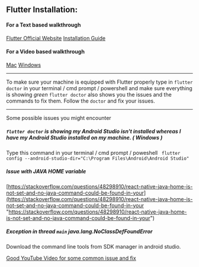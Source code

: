 ## Flutter Installation:

#### For a Text based walkthrough

[Flutter Official Website](https://flutter.dev/) 
[Installation Guide](https://flutter.dev/docs/get-started/install)
<br>

#### For a Video based walkthrough

[Mac]( https://www.youtube.com/playlist?list=PLllMk83DJtffDHfSqGehI38YmF0Ez4rKW)
[Windows](https://www.youtube.com/playlist?list=PLllMk83DJtfdB93ZATg9j5jK9WTgG45Gw)

____

To make sure your machine is equipped with Flutter properly type in `flutter doctor` in your terminal / cmd prompt / powershell and make sure everything is showing *green*
`flutter doctor` also shows you the issues and the commands to fix them. Follow the `doctor` and fix your issues.

_______

Some possible issues you might encounter

##### `flutter doctor` is showing my Android Studio isn't installed whereas I have my Android Studio installed on my machine. ( Windows )
Type this command in your terminal / cmd prompt / poweshell
` flutter config --android-studio-dir="C:\Program Files\Android\Android Studio"`

##### Issue with JAVA HOME variable
[https://stackoverflow.com/questions/48298910/react-native-java-home-is-not-set-and-no-java-command-could-be-found-in-your](https://stackoverflow.com/questions/48298910/react-native-java-home-is-not-set-and-no-java-command-could-be-found-in-your "https://stackoverflow.com/questions/48298910/react-native-java-home-is-not-set-and-no-java-command-could-be-found-in-your")

##### Exception in thread `main` java.lang.NoClassDefFoundError
Download the command line tools from SDK manager in android studio.


[Good YouTube Video for some common issue and fix](https://www.youtube.com/watch?v=7JliDoL7BWc)